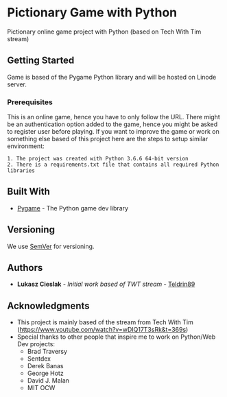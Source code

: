 # Pictionary Game with Python

Pictionary online game project with Python (based on Tech With Tim stream)

## Getting Started

Game is based of the Pygame Python library and will be hosted on Linode server.

### Prerequisites

This is an online game, hence you have to only follow the URL. There might be
an authentication option added to the game, hence you might be asked to register
user before playing.
If you want to improve the game or work on something else based of this project
here are the steps to setup similar environment:
```
1. The project was created with Python 3.6.6 64-bit version
2. There is a requirements.txt file that contains all required Python libraries
```

## Built With

* [Pygame](https://www.pygame.org/) - The Python game dev library

## Versioning

We use [SemVer](http://semver.org/) for versioning.

## Authors

* **Lukasz Cieslak** - *Initial work based of TWT stream* - [Teldrin89](https://github.com/Teldrin89)


## Acknowledgments

* This project is mainly based of the stream from Tech With Tim (https://www.youtube.com/watch?v=wDIQ17T3sRk&t=369s)
* Special thanks to other people that inspire me to work on Python/Web Dev projects:
    * Brad Traversy
    * Sentdex
    * Derek Banas
    * George Hotz
    * David J. Malan
    * MIT OCW
